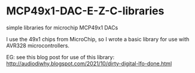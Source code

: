 # MCP49x1-DAC-E-Z-C-libraries
simple libraries for microchip MCP49x1 DACs

I use the 49x1 chips from MicroChip, so I wrote a basic library for use with AVR328 microcontrollers.

EG: see this blog post for use of this library:
http://audiodiwhy.blogspot.com/2021/10/dirty-digital-lfo-done.html
